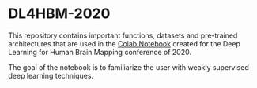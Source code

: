 # DL4HBM-2020

This repository contains important functions, datasets and pre-trained architectures that are used in the [Colab Notebook](https://colab.research.google.com/drive/1YLhzYRsMGn67EzFmSzKyMwXQaAMjxKfC?usp=sharing) created for the Deep Learning for Human Brain Mapping conference of 2020. 

The goal of the notebook is to familiarize the user with weakly supervised deep learning techniques. 
